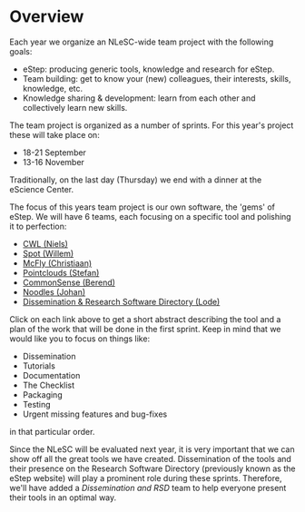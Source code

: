 # Overview 

Each year we organize an NLeSC-wide team project with the following goals:

  - eStep: producing generic tools, knowledge and research for eStep.
  - Team building: get to know your (new) colleagues, their interests, skills, knowledge, etc.
  - Knowledge sharing & development: learn from each other and collectively learn new skills.

The team project is organized as a number of sprints. For this year's project these will take place on:

   - 18-21 September
   - 13-16 November

Traditionally, on the last day (Thursday) we end with a dinner at the eScience Center.

The focus of this years team project is our own software, the 'gems' of eStep. We will have 6 teams, each focusing on a specific tool and polishing it to perfection:

   - [CWL (Niels)](https://github.com/NLeSC/TEAM/blob/master/cwl.md)
   - [Spot (Willem)](https://github.com/NLeSC/TEAM/blob/master/spot.md)
   - [McFly (Christiaan)](https://github.com/NLeSC/TEAM/blob/master/mcfly.md)
   - [Pointclouds (Stefan)](https://github.com/NLeSC/TEAM/blob/master/pointclouds.md)
   - [CommonSense (Berend)](https://github.com/NLeSC/TEAM/blob/master/commonsense.md)
   - [Noodles (Johan)](https://github.com/NLeSC/TEAM/blob/master/noodles.md)
   - [Dissemination & Research Software Directory (Lode)](https://github.com/NLeSC/TEAM/blob/master/rsd.md)

Click on each link above to get a short abstract describing the tool and a plan of the work that will be done in the first sprint. Keep in mind that we would like you to focus on things like:

  - Dissemination   
  - Tutorials
  - Documentation
  - The Checklist
  - Packaging
  - Testing
  - Urgent missing features and bug-fixes

in that particular order.

Since the NLeSC will be evaluated next year, it is very important that we can show off all the great tools we have created. Dissemination of the tools and their presence on the Research Software Directory (previously known as the 
eStep website) will play a prominent role during these sprints. Therefore, we'll have added a _Dissemination and RSD_ team to help everyone present their tools in an optimal way.


